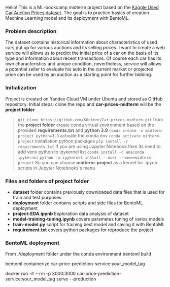 Hello! This is a ML-bookcamp midterm project based on the [Kaggle Used Car Auction Prices dataset](https://www.kaggle.com/datasets/tunguz/used-car-auction-prices). The goal is to practice basics of creation Machine Learning model and its deployment with BentoML.

### Problem description

The dataset contains historical information about characteristics of used cars put up for various auctions and its selling prices. I want to create a web service will allows us to predict the initial price of a car on the basis of its type and information about recent transactions. Of course each car has its own characteristics and unique condition, nevertheless, service will allows a potential seller to evaluate his auto in the current market or projected price can be used by an auction as a starting point for further bidding.

### Initialization
Project is created on Yandex Cloud VM under Ubuntu and stored as GitHub repository. 
Initial steps:
clone the repo and __car-prices-midterm__ will be the __project folder__ 
>`git clone https://github.com/K0nkere/Car-prices-midterm.git`
from the __project folder__ create conda virtual environment based on the provided __requirements.txt__ and __python 3.9__
> `conda create -n midterm-project python=3.9`
activate the conda env
> `conda activate midterm-project`
installation python packages
> `pip install -r requirements.txt`
If you are using Jupyter Notebook then its need to add venv python to ipykernel list
> `conda install -c anaconda ipykernel`
> `python -m ipykernel install --user --name=midterm-project`
So you can choose __midterm-project__ as a kernel for .ipynb scripts in Jupyter Notebooks's menu

### Files and folders of __project folder__
- __dataset__ folder contains previously downloaded data files that is used for train and test purposes
- __deployment__ folder contains scripts and side files for BentoML deployment
- __project-EDA.ipynb__ Exploration data analysis of dataset
- __model-training-tuning.ipynb__ covers parametes tuning of varios models
- __train-model.py__ script for training best model and saving it with BentoML
- __requirement.txt__ covers python packages for reproduce the project




### BentoML deployment

From ./deployment folder under the conda environment
bentoml build

bentoml containerize car-price-prediction-service:your_model_tag

docker run -it --rm -p 3000:3000 car-price-prediction-service:your_model_tag serve --production